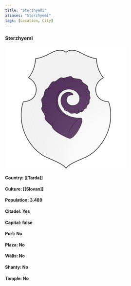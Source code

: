 ```yaml
---
title: "Sterzhyemi"
aliases: "Sterzhyemi"
tags: [Location, City]
---
```

### Sterzhyemi
![](attachment/1734912ae2fbdb44874a228e49ed5bc4.svg)

#### Country: [[Tarda]]

#### Culture: [[Slovan]]

#### Population: 3.489

#### Citadel: Yes

#### Capital: false

#### Port: No

#### Plaza: No

#### Walls: No

#### Shanty: No

#### Temple: No

